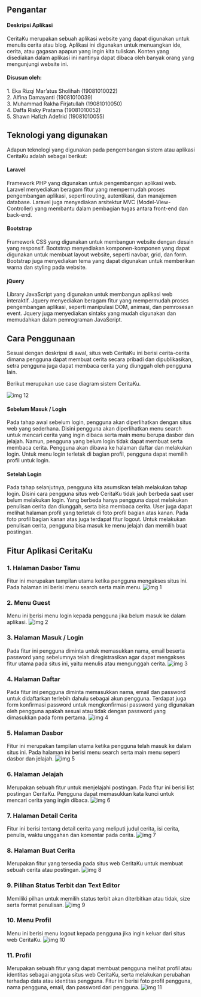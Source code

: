 ## Pengantar
#### Deskripsi Aplikasi
CeritaKu merupakan sebuah aplikasi website yang dapat digunakan untuk menulis cerita atau blog. Aplikasi ini digunakan untuk menuangkan ide, cerita, atau gagasan apapun yang ingin kita tuliskan. Konten yang disediakan dalam aplikasi ini nantinya dapat dibaca oleh banyak orang yang mengunjungi website ini.

#### Disusun oleh:
<p>    1. Eka Rizqi Mar’atus Sholihah		(19081010022)<br>
    2. Alfina Damayanti				    (19081010039)<br>
    3. Muhammad Rakha Firjatullah		(19081010050)<br>
    4. Daffa Risky Pratama				(19081010052)<br>
    5. Shawn Hafizh Adefrid				(19081010055)</p>

## Teknologi yang digunakan
Adapun teknologi yang digunakan pada pengembangan sistem atau aplikasi CeritaKu adalah sebagai berikut:

#### Laravel
Framework PHP yang digunakan untuk pengembangan aplikasi web. Laravel menyediakan beragam fitur yang mempermudah proses pengembangan aplikasi, seperti routing, autentikasi, dan manajemen database. Laravel juga menyediakan arsitektur MVC (Model-View-Controller) yang membantu dalam pembagian tugas antara front-end dan back-end.

#### Bootstrap
Framework CSS yang digunakan untuk membangun website dengan desain yang responsif. Bootstrap menyediakan komponen-komponen yang dapat digunakan untuk membuat layout website, seperti navbar, grid, dan form. Bootstrap juga menyediakan tema yang dapat digunakan untuk memberikan warna dan styling pada website.

#### jQuery
Library JavaScript yang digunakan untuk membangun aplikasi web interaktif. Jquery menyediakan beragam fitur yang mempermudah proses pengembangan aplikasi, seperti manipulasi DOM, animasi, dan pemrosesan event. Jquery juga menyediakan sintaks yang mudah digunakan dan memudahkan dalam pemrograman JavaScript.

## Cara Penggunaan
Sesuai dengan deskripsi di awal, situs web CeritaKu ini berisi cerita-cerita dimana pengguna dapat membuat cerita secara pribadi dan dipublikasikan, setra pengguna juga dapat membaca cerita yang diunggah oleh pengguna lain.

Berikut merupakan use case diagram sistem CeritaKu.

![img 12](desain/usecase.png)

#### Sebelum Masuk / Login
Pada tahap awal sebelum login, pengguna akan diperlihatkan dengan situs web yang sederhana. Disini pengguna akan diperlihatkan menu search untuk mencari cerita yang ingin dibaca serta main menu berupa dasbor dan jelajah. Namun, pengguna yang belum login tidak dapat membuat serta membaca cerita. Pengguna akan dibawa ke halaman daftar dan melakukan login. Untuk menu login terletak di bagian profil, pengguna dapat memilih profil untuk login.

#### Setelah Login
Pada tahap selanjutnya, pengguna kita asumsikan telah melakukan tahap login. Disini cara pengguna situs web CeritaKu tidak jauh berbeda saat user belum melakukan login. Yang berbeda hanya pengguna dapat melakukan penulisan cerita dan diunggah, serta bisa membaca cerita. User juga dapat melihat halaman profil yang terletak di foto profil bagian atas kanan. Pada foto profil bagian kanan atas juga terdapat fitur logout. Untuk melakukan penulisan cerita, pengguna bisa masuk ke menu jelajah dan memilih buat postingan.

## Fitur Aplikasi CeritaKu

### 1. Halaman Dasbor Tamu
Fitur ini merupakan tampilan utama ketika pengguna mengakses situs ini. Pada halaman ini berisi menu search serta main menu.
![img 1](desain/5.png)

### 2. Menu Guest
Menu ini berisi menu login kepada pengguna jika belum masuk ke dalam aplikasi.
![img 2](desain/2.png)

### 3. Halaman Masuk / Login
Pada fitur ini pengguna diminta untuk memasukkan nama, email beserta password yang sebelumnya telah diregistrasikan agar dapat mengakses fitur utama pada situs ini, yaitu menulis atau mengunggah cerita.
![img 3](desain/3.png)

### 4. Halaman Daftar
Pada fitur ini pengguna diminta memasukkan nama, email dan password untuk didaftarkan terlebih dahulu sebagai akun pengguna. Terdapat juga form konfirmasi password untuk mengkonfirmasi password yang digunakan oleh pengguna apakah sesuai atau tidak dengan password yang dimasukkan pada form pertama.
![img 4](desain/4.png)

### 5. Halaman Dasbor
Fitur ini merupakan tampilan utama ketika pengguna telah masuk ke dalam situs ini. Pada halaman ini berisi menu search serta main menu seperti dasbor dan jelajah.
![img 5](desain/1.png)

### 6. Halaman Jelajah
Merupakan sebuah fitur untuk menjelajahi postingan. Pada fitur ini berisi list postingan CeritaKu. Pengguna dapat memasukkan kata kunci untuk mencari cerita yang ingin dibaca.
![img 6](desain/6.png)

### 7. Halaman Detail Cerita
Fitur ini berisi tentang detail cerita yang meliputi judul cerita, isi cerita, penulis, waktu unggahan dan komentar pada cerita.
![img 7](desain/7.png)

### 8. Halaman Buat Cerita
Merupakan fitur yang tersedia pada situs web CeritaKu untuk membuat sebuah cerita atau postingan.
![img 8](desain/8.png)

### 9. Pilihan Status Terbit dan Text Editor
Memiliki pilhan untuk memilih status terbit akan diterbitkan atau tidak, size serta format penulisan.
![img 9](desain/9.png)

### 10. Menu Profil
Menu ini berisi menu logout kepada pengguna jika ingin keluar dari situs web CeritaKu.
![img 10](desain/10.png)

### 11. Profil
Merupakan sebuah fitur yang dapat membuat pengguna melihat profil atau identitas sebagai anggota situs web CeritaKu, serta melakukan perubahan terhadap data atau identitas pengguna. Fitur ini berisi foto profil pengguna, nama pengguna, email, dan password dari pengguna.
![img 11](desain/11.png)